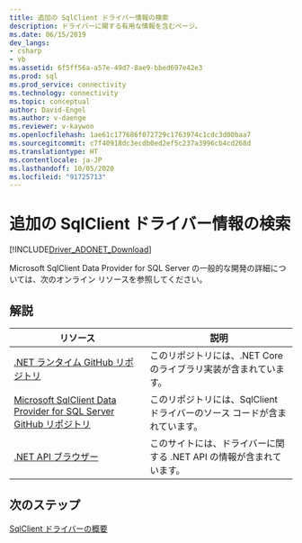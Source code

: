 ```yaml
---
title: 追加の SqlClient ドライバー情報の検索
description: ドライバーに関する有用な情報を含むページ。
ms.date: 06/15/2019
dev_langs:
- csharp
- vb
ms.assetid: 6f5ff56a-a57e-49d7-8ae9-bbed697e42e3
ms.prod: sql
ms.prod_service: connectivity
ms.technology: connectivity
ms.topic: conceptual
author: David-Engel
ms.author: v-daenge
ms.reviewer: v-kaywon
ms.openlocfilehash: 1ae61c177686f072729c1763974c1cdc3d00baa7
ms.sourcegitcommit: c7f40918dc3ecdb0ed2ef5c237a3996cb4cd268d
ms.translationtype: HT
ms.contentlocale: ja-JP
ms.lasthandoff: 10/05/2020
ms.locfileid: "91725713"
---
```

# <a name="finding-additional-sqlclient-driver-information"></a>追加の SqlClient ドライバー情報の検索

[!INCLUDE[Driver_ADONET_Download](../../includes/driver_adonet_download.md)]

Microsoft SqlClient Data Provider for SQL Server の一般的な開発の詳細については、次のオンライン リソースを参照してください。

## <a name="remarks"></a>解説  
  
|リソース|説明|  
|--------------|-----------------|  
|[.NET ランタイム GitHub リポジトリ](https://github.com/dotnet/runtime)|このリポジトリには、.NET Core のライブラリ実装が含まれています。|
|[Microsoft SqlClient Data Provider for SQL Server GitHub リポジトリ](https://github.com/dotnet/SqlClient)|このリポジトリには、SqlClient ドライバーのソース コードが含まれています。|  
|[.NET API ブラウザー](/dotnet/api/)|このサイトには、ドライバーに関する .NET API の情報が含まれています。|  
  
## <a name="next-steps"></a>次のステップ
 [SqlClient ドライバーの概要](overview-sqlclient-driver.md)